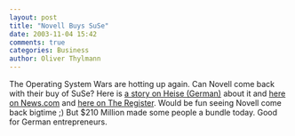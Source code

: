 ```yaml
---
layout: post
title: "Novell Buys SuSe"
date: 2003-11-04 15:42
comments: true
categories: Business
author: Oliver Thylmann
---
```



The Operating System Wars are hotting up again. Can Novell come back with their buy of SuSe? Here is [a story on Heise (German)](http://www.heise.de/newsticker/data/odi-04.11.03-000/) about it and [here on News.com](http://rss.com.com/2100-7344_3-5101680.html) and [here on The Register](http://www.theregister.co.uk/content/4/33770.html). Would be fun seeing Novell come back bigtime ;) But $210 Million made some people a bundle today. Good for German entrepreneurs.


